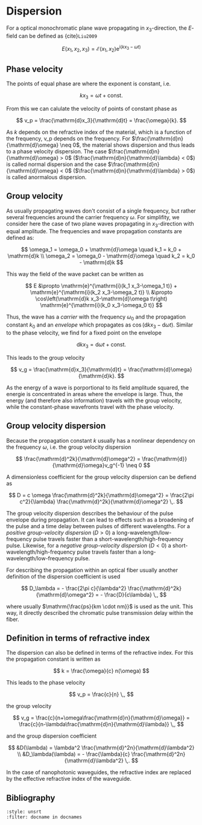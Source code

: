 # Dispersion

For a optical monochromatic plane wave propagating in $x_3$-direction, the $E$-field can be defined as {cite}`Liu2009`

$$
    E(x_1,x_2,x_3) = \mathcal{E}(x_1,x_2) \mathrm{e}^{\mathrm{i}(kx_3-\omega t)}
$$

## Phase velocity

The points of equal phase are where the exponent is constant, i.e.

$$
    kx_3 = \omega t + \mathrm{const}.
$$

From this we can calulate the velocity of points of constant phase as

$$
    v_p = \frac{\mathrm{d}x_3}{\mathrm{d}t} = \frac{\omega}{k}.
$$

As $k$ depends on the refractive index of the material, which is a function of the frequency, v_p depends on the frequency.
For $\frac{\mathrm{d}n}{\mathrm{d}\omega} \neq 0$, the material shows dispersion and thus leads to a phase velocity dispersion.
The case $\frac{\mathrm{d}n}{\mathrm{d}\omega} > 0$ ($\frac{\mathrm{d}n}{\mathrm{d}\lambda} < 0$) is called normal dispersion and the case $\frac{\mathrm{d}n}{\mathrm{d}\omega} < 0$ ($\frac{\mathrm{d}n}{\mathrm{d}\lambda} > 0$) is called anormalous dispersion.

## Group velocity

As usually propagating waves don't consist of a single frequency, but rather several frequencies around the carrier frequency $\omega$.
For simplifity, we consider here the case of two plane waves propagating in $x_3$-direction with equal amplitude.
The frequencies and wave propagation constants are defined as:

$$
    \omega_1 = \omega_0 + \mathrm{d}\omega \quad k_1 = k_0 + \mathrm{d}k
    \\
    \omega_2 = \omega_0 - \mathrm{d}\omega \quad k_2 = k_0 - \mathrm{d}k
$$

This way the field of the wave packet can be written as

$$
    E
    &\propto
    \mathrm{e}^{\mathrm{i}(k_1 x_3-\omega_1 t)} + \mathrm{e}^{\mathrm{i}(k_2 x_3-\omega_2 t)}
    \\
    &\propto
    \cos\left(\mathrm{d}k x_3-\mathrm{d}\omega t\right) \mathrm{e}^{\mathrm{i}(k_0 x_3-\omega_0 t)}
$$

Thus, the wave has a *carrier* with the frequency $\omega_0$ and the propagation constant $k_0$ and an *envelope* which propagates as $\cos\left(\mathrm{d}k x_3-\mathrm{d}\omega t\right)$.
Similar to the phase velocity, we find for a fixed point on the envelope

$$
    \mathrm{d}kx_3 = \mathrm{d}\omega t + \mathrm{const}.
$$

This leads to the group velocity

$$
    v_g = \frac{\mathrm{d}x_3}{\mathrm{d}t} = \frac{\mathrm{d}\omega}{\mathrm{d}k}.
$$

As the energy of a wave is porportional to its field amplitude squared, the energie is concentrated in areas where the envelope is large.
Thus, the energy (and therefore also information) travels with the group velocity, while the constant-phase wavefronts travel with the phase velocity.

## Group velocity dispersion

Because the propagation constant $k$ usually has a nonlinear dependency on the frequency $\omega$, i.e. the group velocity dispersion

$$
    \frac{\mathrm{d}^2k}{\mathrm{d}\omega^2} = \frac{\mathrm{d}}{\mathrm{d}\omega}v_g^{-1} \neq 0
$$

A dimensionless coefficient for the group velocity dispersion can be defiend as

$$
    D = c \omega \frac{\mathrm{d}^2k}{\mathrm{d}\omega^2} = \frac{2\pi c^2}{\lambda} \frac{\mathrm{d}^2k}{\mathrm{d}\omega^2} \,.
$$

The group velocity dispersion describes the behaviour of the pulse envelope during propagation. It can lead to effects such as a broadening of the pulse and a time delay between pulses of different wavelengths.
For a *positive group-velocity dispersion* ($D>0$) a long-wavelength/low-frequency pulse travels faster than a short-wavelength/high-frequency pulse. Likewise, for a *negative group-velocity dispersion* ($D<0$) a short-wavelength/high-frequency pulse travels faster than a long-wavelength/low-frequency pulse. 

For describing the propagation within an optical fiber usually another definition of the dispersion coefficient is used

$$
    D_\lambda
    =
    - \frac{2\pi c}{\lambda^2} \frac{\mathrm{d}^2k}{\mathrm{d}\omega^2}
    =
    - \frac{D}{c\lambda} \,,
$$

where usually $\mathrm{\frac{ps}{km \cdot nm}}$ is used as the unit. This way, it directly described the chromatic pulse transmission delay within the fiber.

## Definition in terms of refractive index

The dispersion can also be defined in terms of the refractive index. For this the propagation constant is written as

$$
    k = \frac{\omega}{c} n(\omega)
$$

This leads to the phase velocity

$$
    v_p = \frac{c}{n} \,,
$$

the group velocity

$$
    v_g
    =
    \frac{c}{n+\omega\frac{\mathrm{d}n}{\mathrm{d}\omega}}
    =
    \frac{c}{n-\lambda\frac{\mathrm{d}n}{\mathrm{d}\lambda}}
    \,,
$$

and the group dispersion coefficient

$$
    &D(\lambda) = \lambda^2 \frac{\mathrm{d}^2n}{\mathrm{d}\lambda^2}
    \\
    &D_\lambda(\lambda) = - \frac{\lambda}{c} \frac{\mathrm{d}^2n}{\mathrm{d}\lambda^2}
    \,.
$$

In the case of nanophotonic waveguides, the refractive index are replaced by the effective refractive index of the waveguide.

## Bibliography

```{bibliography}
:style: unsrt
:filter: docname in docnames
```